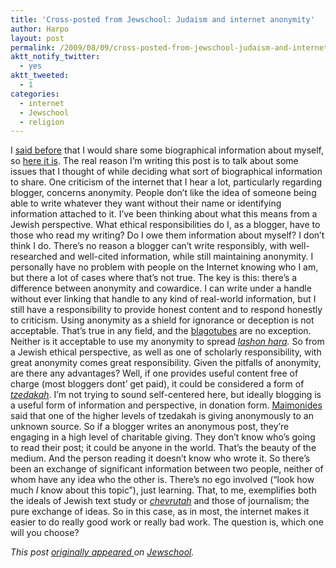 ```yaml
---
title: 'Cross-posted from Jewschool: Judaism and internet anonymity'
author: Harpo
layout: post
permalink: /2009/08/09/cross-posted-from-jewschool-judaism-and-internet-anonymity/
aktt_notify_twitter:
  - yes
aktt_tweeted:
  - 1
categories:
  - internet
  - Jewschool
  - religion
---
```

I <a href="http://jewschool.com/2009/08/07/17223/hello-world-2/" target="_blank">said before</a> that I would share some biographical information about myself, so <a href="http://harpojaeger.com/about" target="_blank">here it is</a>. The real reason I&#8217;m writing this post is to talk about some issues that I thought of while deciding what sort of biographical information to share. One criticism of the internet that I hear a lot, particularly regarding blogger, concerns anonymity. People don&#8217;t like the idea of someone being able to write whatever they want without their name or identifying information attached to it. I&#8217;ve been thinking about what this means from a Jewish perspective. What ethical responsibilities do I, as a blogger, have to those who read my writing? Do I owe them information about myself? I don&#8217;t think I do. There&#8217;s no reason a blogger can&#8217;t write responsibly, with well-researched and well-cited information, while still maintaining anonymity. I personally have no problem with people on the Internet knowing who I am, but there a lot of cases where that&#8217;s not true. The key is this: there&#8217;s a difference between anonymity and cowardice. I can write under a handle without ever linking that handle to any kind of real-world information, but I still have a responsibility to provide honest content and to respond honestly to criticism. Using anonymity as a shield for ignorance or deception is not acceptable. That&#8217;s true in any field, and the <a href="http://xkcd.com/181/" target="_blank">blagotubes</a> are no exception. Neither is it acceptable to use my anonymity to spread *<a href="http://en.wikipedia.org/wiki/Lashon_hara" target="_blank">lashon hara</a>.* So from a Jewish ethical perspective, as well as one of scholarly responsibility, with great anonymity comes great responsibility. Given the pitfalls of anonymity, are there any advantages? Well, if one provides useful content free of charge (most bloggers dont&#8217; get paid), it could be considered a form of *<a href="http://en.wikipedia.org/wiki/Tzedakah" target="_blank">tzedakah</a>*. I&#8217;m not trying to sound self-centered here, but ideally blogging is a useful form of information and perspective, in donation form. <a href="http://en.wikipedia.org/wiki/Maimonides" target="_blank">Maimonides</a> said that one of the higher levels of tzedakah is giving anonymously to an unknown source. So if a blogger writes an anonymous post, they&#8217;re engaging in a high level of charitable giving. They don&#8217;t know who&#8217;s going to read their post; it could be anyone in the world. That&#8217;s the beauty of the medium. And the person reading it doesn&#8217;t know who wrote it. So there&#8217;s been an exchange of significant information between two people, neither of whom have any idea who the other is. There&#8217;s no ego involved (&#8220;look how much *I* know about this topic&#8221;), just learning. That, to me, exemplifies both the ideals of Jewish text study or *<a href="http://en.wikipedia.org/wiki/Chevruta" target="_blank">chevrutah</a><span style="font-style: normal;"> and those of journalism; the pure exchange of ideas.</span>* *<span style="font-style: normal;">So in this case, as in most, the internet makes it easier to do really good work or really bad work. The question is, which one will you choose?</span>*

<span style="font-style: normal;"><em>This post <a href="http://jewschool.com/2009/08/09/17230/judaism-and-internet-anonymity" target="_blank">originally appeared </a>on <a href="http://jewschool.com" target="_blank">Jewschool</a>.</em></span>